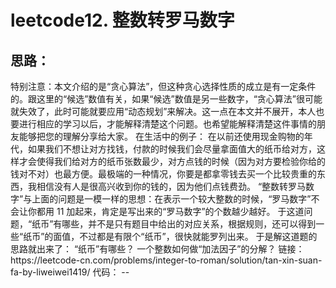 leetcode12. 整数转罗马数字
==
思路：
--
<a>
特别注意：本文介绍的是“贪心算法”，但这种贪心选择性质的成立是有一定条件的。跟这里的“候选”数值有关，如果“候选”数值是另一些数字，“贪心算法”很可能就失效了，此时可能就要应用“动态规划”来解决。这一点在本文并不展开，本人也要进行相应的学习以后，才能解释清楚这个问题。也希望能解释清楚这件事情的朋友能够把您的理解分享给大家。
在生活中的例子：
在以前还使用现金购物的年代，如果我们不想让对方找钱，付款的时候我们会尽量拿面值大的纸币给对方，这样才会使得我们给对方的纸币张数最少，对方点钱的时候（因为对方要检验你给的钱对不对）也最方便。最极端的一种情况，你要是都拿零钱去买一个比较贵重的东西，我相信没有人是很高兴收到你的钱的，因为他们点钱费劲。
“整数转罗马数字”与上面的问题是一模一样的思想：在表示一个较大整数的时候，“罗马数字”不会让你都用 11 加起来，肯定是写出来的“罗马数字”的个数越少越好。
于这道问题，“纸币”有哪些，并不是只有题目中给出的对应关系，根据规则，还可以得到一些“纸币”的面值，不过都是有限个“纸币”，很快就能罗列出来。
于是解这道题的思路就出来了：
“纸币”有哪些？
一个整数如何做“加法因子”的分解？
链接：https://leetcode-cn.com/problems/integer-to-roman/solution/tan-xin-suan-fa-by-liweiwei1419/
</a>
代码： 
--
<pre>
